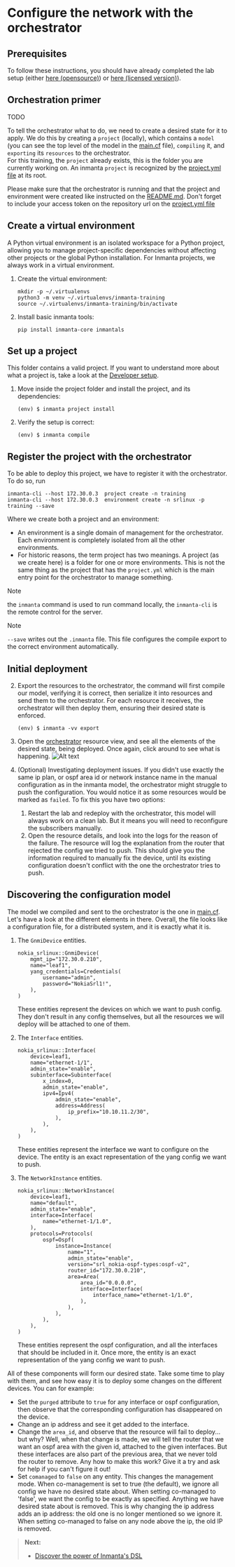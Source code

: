 # Configure the network with the orchestrator

## Prerequisites

To follow these instructions, you should have already completed the lab setup (either [here (opensource)](lab/README.md)) or [here (licensed version)](lab-iso/README.md)).


## Orchestration primer

TODO

To tell the orchestrator what to do, we need to create a desired state for it to apply.  We do this by creating a `project` (locally), which contains a `model` (you can see the top level of the model in the [main.cf](main.cf) file), `compiling` it, and `exporting` its `resources` to the orchestrator.  
For this training, the `project` already exists, this is the folder you are currently working on.  An inmanta `project` is recognized by the  [project.yml file](https://docs.inmanta.com/community/dev/reference/projectyml.html#project-yml) at its root.


Please make sure that the orchestrator is running and that the project and environment were created like instructed on the [README.md](README.md). Don't forget to include your access token on the repository url on the [project.yml file](project.yml)

## Create a virtual environment

A Python virtual environment is an isolated workspace for a Python project, allowing you to manage  project-specific dependencies without affecting other projects or the global Python installation. 
For Inmanta projects, we always work in a virtual environment.

1. Create the virtual environment:

    ```shell
    mkdir -p ~/.virtualenvs
    python3 -m venv ~/.virtualenvs/inmanta-training
    source ~/.virtualenvs/inmanta-training/bin/activate
    ```
2. Install basic inmanta tools:

    ```shell
    pip install inmanta-core inmantals
    ```

## Set up a project

This folder contains a valid project. If you want to understand more about what a project is, take a look at the [Developer setup](https://docs.inmanta.com/inmanta-service-orchestrator/latest/model_developers/developer_getting_started.html).


1. Move inside the project folder and install the project, and its dependencies:
    ```console
    (env) $ inmanta project install
    ```
2. Verify the setup is correct:
    ```console
    (env) $ inmanta compile
    ```

## Register the project with the orchestrator

To be able to deploy this project, we have to register it with the orchestrator. 
To do so, run 

```console
inmanta-cli --host 172.30.0.3  project create -n training
inmanta-cli --host 172.30.0.3  environment create -n srlinux -p training --save
```

Where we create both a project and an environment:
- An environment is a single domain of management for the orchestrator. Each environment is completely isolated from all the other environments.
- For historic reasons, the term project has two meanings. A project (as we create here) is a folder for one or more environments. This is not the same thing as the project that has the `project.yml` which is the main entry point for the orchestrator to manage something.  


> [!NOTE] 
> the `inmanta` command is used to run command locally, the `inmanta-cli` is the remote control for the server.

> [!NOTE] 
> `--save` writes out the `.inmanta` file. This file configures the compile export to the correct environment automatically. 


## Initial deployment


2. Export the resources to the orchestrator, the command will first compile our model, verifying it is correct, then serialize it into resources and send them to the orchestrator.  For each resource it receives, the orchestrator will then deploy them, ensuring their desired state is enforced.
    ```console
    (env) $ inmanta -vv export
    ```

3. Open the [orchestrator](http://172.30.0.3:8888/) resource view, and see all the elements of the desired state, being deployed.  Once again, click around to see what is happening.
    ![Alt text](images/orchestrator-resources-page.png)

4. (Optional) Investigating deployment issues.  If you didn't use exactly the same ip plan, or ospf area id or network instance name in the manual configuration as in the inmanta model, the orchestrator might struggle to push the configuration.  You would notice it as some resources would be marked as `failed`.  To fix this you have two options:
    1. Restart the lab and redeploy with the orchestrator, this model will always work on a clean lab.  But it means you will need to reconfigure the subscribers manually.
    2. Open the resource details, and look into the logs for the reason of the failure.  The resource will log the explanation from the router that rejected the config we tried to push.  This should give you the information required to manually fix the device, until its existing configuration doesn't conflict with the one the orchestrator tries to push.


## Discovering the configuration model

The model we compiled and sent to the orchestrator is the one in [main.cf](./main.cf).  Let's have a look at the different elements in there.  Overall, the file looks like a configuration file, for a distributed system, and it is exactly what it is.

1. The `GnmiDevice` entities.
    ```
    nokia_srlinux::GnmiDevice(
        mgmt_ip="172.30.0.210",
        name="leaf1",
        yang_credentials=Credentials(
            username="admin",
            password="NokiaSrl1!",
        ),
    )
    ```

    These entities represent the devices on which we want to push config.  They don't result in any config themselves, but all the resources we will deploy will be attached to one of them.

2. The `Interface` entities.
    ```
    nokia_srlinux::Interface(
        device=leaf1,
        name="ethernet-1/1",
        admin_state="enable",
        subinterface=Subinterface(
            x_index=0,
            admin_state="enable",
            ipv4=Ipv4(
                admin_state="enable",
                address=Address(
                    ip_prefix="10.10.11.2/30",
                ),
            ),
        ),
    )
    ```

    These entities represent the interface we want to configure on the device.  The entity is an exact representation of the yang config we want to push.

3. The `NetworkInstance` entities.
    ```
    nokia_srlinux::NetworkInstance(
        device=leaf1,
        name="default",
        admin_state="enable",
        interface=Interface(
            name="ethernet-1/1.0",
        ),
        protocols=Protocols(
            ospf=Ospf(
                instance=Instance(
                    name="1",
                    admin_state="enable",
                    version="srl_nokia-ospf-types:ospf-v2",
                    router_id="172.30.0.210",
                    area=Area(
                        area_id="0.0.0.0",
                        interface=Interface(
                            interface_name="ethernet-1/1.0",
                        ),
                    ),
                ),
            ),
        ),
    )
    ```

    These entities represent the ospf configuration, and all the interfaces that should be included in it.  Once more, the entity is an exact representation of the yang config we want to push.


All of these components will form our desired state.  Take some time to play with them, and see how easy it is to deploy some changes on the different devices.  You can for example:
- Set the `purged` attribute to `true` for any interface or ospf configuration, then observe that the corresponding configuration has disappeared on the device.
- Change an ip address and see it get added to the interface.
- Change the `area_id`, and observe that the resource will fail to deploy... but why?  Well, when that change is made, we will tell the router that we want an ospf area with the given id, attached to the given interfaces.  But these interfaces are also part of the previous area, that we never told the router to remove.  Any how to make this work?  Give it a try and ask for help if you can't figure it out!
- Set `comanaged` to `false` on any entity. This changes the management mode. When co-management is set to true (the default), we ignore all config we have no desired state about. When setting co-managed to 'false', we want the config to be exactly as specified. Anything we have desired state about is removed. This is why changing the ip address adds an ip address: the old one is no longer mentioned so we ignore it. When setting co-managed to false on any node above the ip, the old IP is removed. 


> **Next:**
> - [Discover the power of Inmanta's DSL](./2-getting-further.md)
